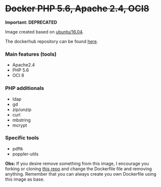 # <del>Docker PHP 5.6, Apache 2.4, OCI8</del>

**Important: DEPRECATED**

Image created based on [ubuntu/16.04](https://hub.docker.com/layers/ubuntu/library/ubuntu/16.04/images/sha256-8dcc8cd61c36a338d35662307ae2f23e00f407bae2281caf95e25550504eb001?context=explore).

The dockerhub repository can be found [here](https://hub.docker.com/repository/docker/nicolasanelli/php56-apache24-oci8).

### Main features (tools)

- Apache2.4
- PHP 5.6
- OCI 8

### PHP additionals

- ldap
- gd
- zip/unzip
- curl
- mbstring
- mcrypt

### Specific tools

- pdftk
- poppler-utils

**Obs:** If you desire remove something from this image, I encourage you forking or cloning [this repo](https://github.com/NicolasAnelli/docker-php56-apache24-oci8) and change the Dockerfile file and removing anything. Remember that you can always create you own Dockerfile using this image as base.
